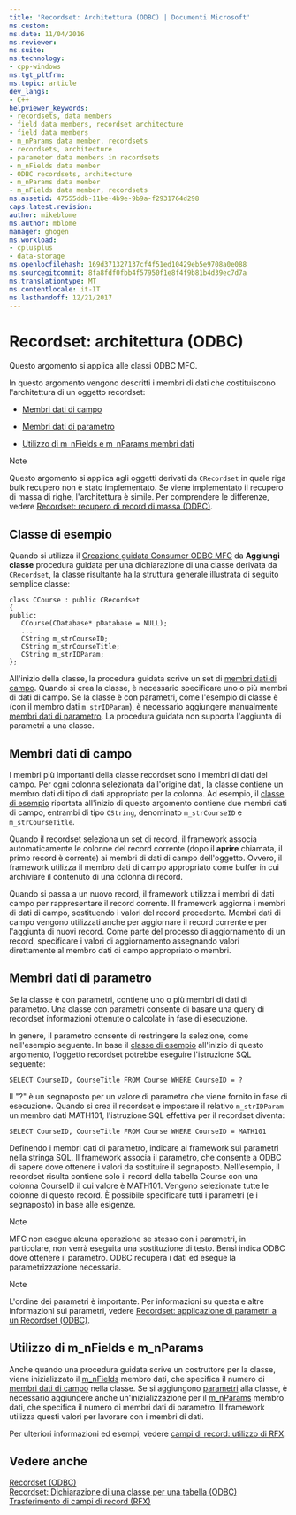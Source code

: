 ```yaml
---
title: 'Recordset: Architettura (ODBC) | Documenti Microsoft'
ms.custom: 
ms.date: 11/04/2016
ms.reviewer: 
ms.suite: 
ms.technology:
- cpp-windows
ms.tgt_pltfrm: 
ms.topic: article
dev_langs:
- C++
helpviewer_keywords:
- recordsets, data members
- field data members, recordset architecture
- field data members
- m_nParams data member, recordsets
- recordsets, architecture
- parameter data members in recordsets
- m_nFields data member
- ODBC recordsets, architecture
- m_nParams data member
- m_nFields data member, recordsets
ms.assetid: 47555ddb-11be-4b9e-9b9a-f2931764d298
caps.latest.revision: 
author: mikeblome
ms.author: mblome
manager: ghogen
ms.workload:
- cplusplus
- data-storage
ms.openlocfilehash: 169d371327137cf4f51ed10429eb5e9708a0e088
ms.sourcegitcommit: 8fa8fdf0fbb4f57950f1e8f4f9b81b4d39ec7d7a
ms.translationtype: MT
ms.contentlocale: it-IT
ms.lasthandoff: 12/21/2017
---
```

# <a name="recordset-architecture-odbc"></a>Recordset: architettura (ODBC)
Questo argomento si applica alle classi ODBC MFC.  
  
 In questo argomento vengono descritti i membri di dati che costituiscono l'architettura di un oggetto recordset:  
  
-   [Membri dati di campo](#_core_field_data_members)  
  
-   [Membri dati di parametro](#_core_parameter_data_members)  
  
-   [Utilizzo di m_nFields e m_nParams membri dati](#_core_using_m_nfields_and_m_nparams)  
  
> [!NOTE]
>  Questo argomento si applica agli oggetti derivati da `CRecordset` in quale riga bulk recupero non è stato implementato. Se viene implementato il recupero di massa di righe, l'architettura è simile. Per comprendere le differenze, vedere [Recordset: recupero di record di massa (ODBC)](../../data/odbc/recordset-fetching-records-in-bulk-odbc.md).  
  
##  <a name="_core_a_sample_class"></a>Classe di esempio  
 Quando si utilizza il [Creazione guidata Consumer ODBC MFC](../../mfc/reference/adding-an-mfc-odbc-consumer.md) da **Aggiungi classe** procedura guidata per una dichiarazione di una classe derivata da `CRecordset`, la classe risultante ha la struttura generale illustrata di seguito semplice classe:  
  
```  
class CCourse : public CRecordset  
{  
public:  
   CCourse(CDatabase* pDatabase = NULL);  
   ...  
   CString m_strCourseID;  
   CString m_strCourseTitle;  
   CString m_strIDParam;  
};  
```  
  
 All'inizio della classe, la procedura guidata scrive un set di [membri dati di campo](#_core_field_data_members). Quando si crea la classe, è necessario specificare uno o più membri di dati di campo. Se la classe è con parametri, come l'esempio di classe è (con il membro dati `m_strIDParam`), è necessario aggiungere manualmente [membri dati di parametro](#_core_parameter_data_members). La procedura guidata non supporta l'aggiunta di parametri a una classe.  
  
##  <a name="_core_field_data_members"></a>Membri dati di campo  
 I membri più importanti della classe recordset sono i membri di dati del campo. Per ogni colonna selezionata dall'origine dati, la classe contiene un membro dati di tipo di dati appropriato per la colonna. Ad esempio, il [classe di esempio](#_core_a_sample_class) riportata all'inizio di questo argomento contiene due membri dati di campo, entrambi di tipo `CString`, denominato `m_strCourseID` e `m_strCourseTitle`.  
  
 Quando il recordset seleziona un set di record, il framework associa automaticamente le colonne del record corrente (dopo il **aprire** chiamata, il primo record è corrente) ai membri di dati di campo dell'oggetto. Ovvero, il framework utilizza il membro dati di campo appropriato come buffer in cui archiviare il contenuto di una colonna di record.  
  
 Quando si passa a un nuovo record, il framework utilizza i membri di dati campo per rappresentare il record corrente. Il framework aggiorna i membri di dati di campo, sostituendo i valori del record precedente. Membri dati di campo vengono utilizzati anche per aggiornare il record corrente e per l'aggiunta di nuovi record. Come parte del processo di aggiornamento di un record, specificare i valori di aggiornamento assegnando valori direttamente al membro dati di campo appropriato o membri.  
  
##  <a name="_core_parameter_data_members"></a>Membri dati di parametro  
 Se la classe è con parametri, contiene uno o più membri di dati di parametro. Una classe con parametri consente di basare una query di recordset informazioni ottenute o calcolate in fase di esecuzione.  
  
 In genere, il parametro consente di restringere la selezione, come nell'esempio seguente. In base il [classe di esempio](#_core_a_sample_class) all'inizio di questo argomento, l'oggetto recordset potrebbe eseguire l'istruzione SQL seguente:  
  
```  
SELECT CourseID, CourseTitle FROM Course WHERE CourseID = ?  
```  
  
 Il "?" è un segnaposto per un valore di parametro che viene fornito in fase di esecuzione. Quando si crea il recordset e impostare il relativo `m_strIDParam` un membro dati MATH101, l'istruzione SQL effettiva per il recordset diventa:  
  
```  
SELECT CourseID, CourseTitle FROM Course WHERE CourseID = MATH101  
```  
  
 Definendo i membri dati di parametro, indicare al framework sui parametri nella stringa SQL. Il framework associa il parametro, che consente a ODBC di sapere dove ottenere i valori da sostituire il segnaposto. Nell'esempio, il recordset risulta contiene solo il record della tabella Course con una colonna CourseID il cui valore è MATH101. Vengono selezionate tutte le colonne di questo record. È possibile specificare tutti i parametri (e i segnaposto) in base alle esigenze.  
  
> [!NOTE]
>  MFC non esegue alcuna operazione se stesso con i parametri, in particolare, non verrà eseguita una sostituzione di testo. Bensì indica ODBC dove ottenere il parametro. ODBC recupera i dati ed esegue la parametrizzazione necessaria.  
  
> [!NOTE]
>  L'ordine dei parametri è importante. Per informazioni su questa e altre informazioni sui parametri, vedere [Recordset: applicazione di parametri a un Recordset (ODBC)](../../data/odbc/recordset-parameterizing-a-recordset-odbc.md).  
  
##  <a name="_core_using_m_nfields_and_m_nparams"></a>Utilizzo di m_nFields e m_nParams  

 Anche quando una procedura guidata scrive un costruttore per la classe, viene inizializzato il [m_nFields](../../mfc/reference/crecordset-class.md#m_nfields) membro dati, che specifica il numero di [membri dati di campo](#_core_field_data_members) nella classe. Se si aggiungono [parametri](#_core_parameter_data_members) alla classe, è necessario aggiungere anche un'inizializzazione per il [m_nParams](../../mfc/reference/crecordset-class.md#m_nparams) membro dati, che specifica il numero di membri dati di parametro. Il framework utilizza questi valori per lavorare con i membri di dati.  
  
 Per ulteriori informazioni ed esempi, vedere [campi di record: utilizzo di RFX](../../data/odbc/record-field-exchange-using-rfx.md).  
  
## <a name="see-also"></a>Vedere anche  
 [Recordset (ODBC)](../../data/odbc/recordset-odbc.md)   
 [Recordset: Dichiarazione di una classe per una tabella (ODBC)](../../data/odbc/recordset-declaring-a-class-for-a-table-odbc.md)   
 [Trasferimento di campi di record (RFX)](../../data/odbc/record-field-exchange-rfx.md)